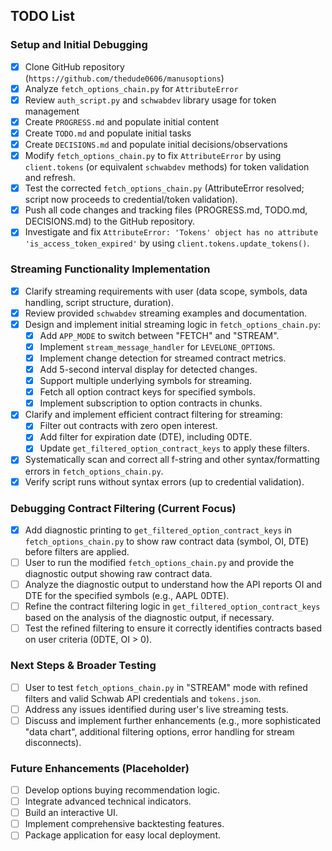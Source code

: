## TODO List

### Setup and Initial Debugging

- [x] Clone GitHub repository (`https://github.com/thedude0606/manusoptions`)
- [x] Analyze `fetch_options_chain.py` for `AttributeError`
- [x] Review `auth_script.py` and `schwabdev` library usage for token management
- [x] Create `PROGRESS.md` and populate initial content
- [x] Create `TODO.md` and populate initial tasks
- [x] Create `DECISIONS.md` and populate initial decisions/observations
- [x] Modify `fetch_options_chain.py` to fix `AttributeError` by using `client.tokens` (or equivalent `schwabdev` methods) for token validation and refresh.
- [x] Test the corrected `fetch_options_chain.py` (AttributeError resolved; script now proceeds to credential/token validation).
- [x] Push all code changes and tracking files (PROGRESS.md, TODO.md, DECISIONS.md) to the GitHub repository.
- [x] Investigate and fix `AttributeError: 'Tokens' object has no attribute 'is_access_token_expired'` by using `client.tokens.update_tokens()`.

### Streaming Functionality Implementation

- [x] Clarify streaming requirements with user (data scope, symbols, data handling, script structure, duration).
- [x] Review provided `schwabdev` streaming examples and documentation.
- [x] Design and implement initial streaming logic in `fetch_options_chain.py`:
    - [x] Add `APP_MODE` to switch between "FETCH" and "STREAM".
    - [x] Implement `stream_message_handler` for `LEVELONE_OPTIONS`.
    - [x] Implement change detection for streamed contract metrics.
    - [x] Add 5-second interval display for detected changes.
    - [x] Support multiple underlying symbols for streaming.
    - [x] Fetch all option contract keys for specified symbols.
    - [x] Implement subscription to option contracts in chunks.
- [x] Clarify and implement efficient contract filtering for streaming:
    - [x] Filter out contracts with zero open interest.
    - [x] Add filter for expiration date (DTE), including 0DTE.
    - [x] Update `get_filtered_option_contract_keys` to apply these filters.
- [x] Systematically scan and correct all f-string and other syntax/formatting errors in `fetch_options_chain.py`.
- [x] Verify script runs without syntax errors (up to credential validation).

### Debugging Contract Filtering (Current Focus)

- [x] Add diagnostic printing to `get_filtered_option_contract_keys` in `fetch_options_chain.py` to show raw contract data (symbol, OI, DTE) before filters are applied.
- [ ] User to run the modified `fetch_options_chain.py` and provide the diagnostic output showing raw contract data.
- [ ] Analyze the diagnostic output to understand how the API reports OI and DTE for the specified symbols (e.g., AAPL 0DTE).
- [ ] Refine the contract filtering logic in `get_filtered_option_contract_keys` based on the analysis of the diagnostic output, if necessary.
- [ ] Test the refined filtering to ensure it correctly identifies contracts based on user criteria (0DTE, OI > 0).

### Next Steps & Broader Testing

- [ ] User to test `fetch_options_chain.py` in "STREAM" mode with refined filters and valid Schwab API credentials and `tokens.json`.
- [ ] Address any issues identified during user's live streaming tests.
- [ ] Discuss and implement further enhancements (e.g., more sophisticated "data chart", additional filtering options, error handling for stream disconnects).

### Future Enhancements (Placeholder)

- [ ] Develop options buying recommendation logic.
- [ ] Integrate advanced technical indicators.
- [ ] Build an interactive UI.
- [ ] Implement comprehensive backtesting features.
- [ ] Package application for easy local deployment.
